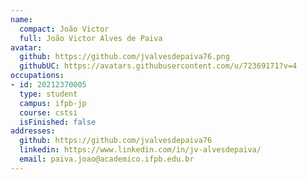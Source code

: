 ```yaml
---
name:
  compact: João Victor
  full: João Victor Alves de Paiva
avatar:
  github: https://github.com/jvalvesdepaiva76.png
  githubUC: https://avatars.githubusercontent.com/u/72369171?v=4
occupations:
- id: 20212370005
  type: student
  campus: ifpb-jp
  course: cstsi
  isFinished: false
addresses:
  github: https://github.com/jvalvesdepaiva76
  linkedin: https://www.linkedin.com/in/jv-alvesdepaiva/
  email: paiva.joao@academico.ifpb.edu.br
---
```

